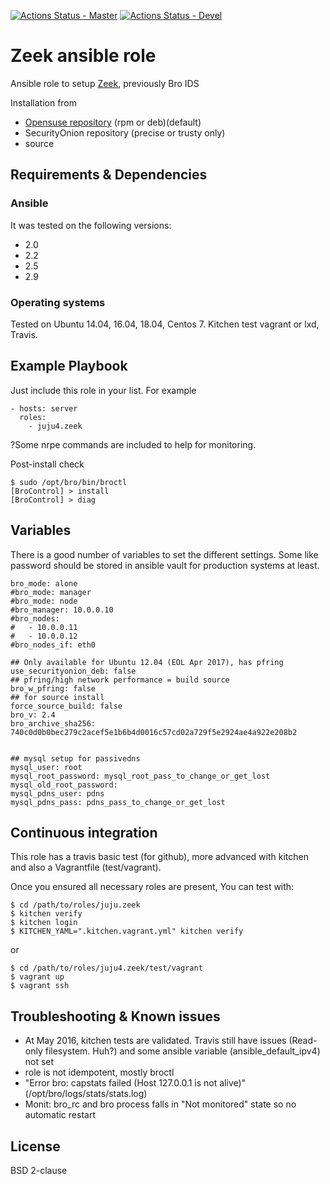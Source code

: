 [![Actions Status - Master](https://github.com/juju4/ansible-zeek/workflows/AnsibleCI/badge.svg)](https://github.com/juju4/ansible-zeek/actions?query=branch%3Amaster)
[![Actions Status - Devel](https://github.com/juju4/ansible-zeek/workflows/AnsibleCI/badge.svg?branch=devel)](https://github.com/juju4/ansible-zeek/actions?query=branch%3Adevel)

# Zeek ansible role

Ansible role to setup [Zeek](https://www.zeek.org/), previously Bro IDS

Installation from
* [Opensuse repository](https://software.opensuse.org/download.html?project=security%3Azeek&package=zeek) (rpm or deb)(default)
* SecurityOnion repository (precise or trusty only)
* source

## Requirements & Dependencies

### Ansible
It was tested on the following versions:
 * 2.0
 * 2.2
 * 2.5
 * 2.9

### Operating systems

Tested on Ubuntu 14.04, 16.04, 18.04, Centos 7. Kitchen test vagrant or lxd, Travis.

## Example Playbook

Just include this role in your list.
For example

```
- hosts: server
  roles:
    - juju4.zeek

```

?Some nrpe commands are included to help for monitoring.

Post-install check
```
$ sudo /opt/bro/bin/broctl
[BroControl] > install
[BroControl] > diag
```

## Variables

There is a good number of variables to set the different settings.
Some like password should be stored in ansible vault for production systems at least.

```
bro_mode: alone
#bro_mode: manager
#bro_mode: node
#bro_manager: 10.0.0.10
#bro_nodes:
#   - 10.0.0.11
#   - 10.0.0.12
#bro_nodes_if: eth0

## Only available for Ubuntu 12.04 (EOL Apr 2017), has pfring
use_securityonion_deb: false
## pfring/high network performance = build source
bro_w_pfring: false
## for source install
force_source_build: false
bro_v: 2.4
bro_archive_sha256: 740c0d0b0bec279c2acef5e1b6b4d0016c57cd02a729f5e2924ae4a922e208b2


## mysql setup for passivedns
mysql_user: root
mysql_root_password: mysql_root_pass_to_change_or_get_lost
mysql_old_root_password:
mysql_pdns_user: pdns
mysql_pdns_pass: pdns_pass_to_change_or_get_lost
```

## Continuous integration

This role has a travis basic test (for github), more advanced with kitchen and also a Vagrantfile (test/vagrant).

Once you ensured all necessary roles are present, You can test with:
```
$ cd /path/to/roles/juju.zeek
$ kitchen verify
$ kitchen login
$ KITCHEN_YAML=".kitchen.vagrant.yml" kitchen verify
```
or
```
$ cd /path/to/roles/juju4.zeek/test/vagrant
$ vagrant up
$ vagrant ssh
```

## Troubleshooting & Known issues

* At May 2016, kitchen tests are validated. Travis still have issues (Read-only filesystem. Huh?) and some ansible variable (ansible_default_ipv4) not set
* role is not idempotent, mostly broctl
* "Error bro: capstats failed (Host 127.0.0.1 is not alive)" (/opt/bro/logs/stats/stats.log)
* Monit: bro_rc and bro process falls in "Not monitored" state so no automatic restart

## License

BSD 2-clause



